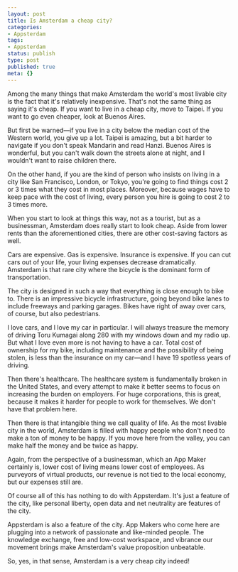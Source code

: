 ```yaml
---
layout: post
title: Is Amsterdam a cheap city?
categories:
- Appsterdam
tags:
- Appsterdam
status: publish
type: post
published: true
meta: {}
---
```

Among the many things that make Amsterdam the world's most livable city is the fact that it's relatively inexpensive. That's not the same thing as saying it's cheap. If you want to live in a cheap city, move to Taipei. If you want to go even cheaper, look at Buenos Aires.

But first be warned—if you live in a city below the median cost of the Western world, you give up a lot. Taipei is amazing, but a bit harder to navigate if you don't speak Mandarin and read Hanzi. Buenos Aires is wonderful, but you can't walk down the streets alone at night, and I wouldn't want to raise children there.

On the other hand, if you are the kind of person who insists on living in a city like San Francisco, London, or Tokyo, you're going to find things cost 2 or 3 times what they cost in most places. Moreover, because wages have to keep pace with the cost of living, every person you hire is going to cost 2 to 3 times more.

When you start to look at things this way, not as a tourist, but as a businessman, Amsterdam does really start to look cheap. Aside from lower rents than the aforementioned cities, there are other cost-saving factors as well.

Cars are expensive. Gas is expensive. Insurance is expensive. If you can cut cars out of your life, your living expenses decrease dramatically. Amsterdam is that rare city where the bicycle is the dominant form of transportation. 

The city is designed in such a way that everything is close enough to bike to. There is an impressive bicycle infrastructure, going beyond bike lanes to include freeways and parking garages. Bikes have right of away over cars, of course, but also pedestrians. 

I love cars, and I love my car in particular. I will always treasure the memory of driving Toru Kumagai along 280 with my windows down and my radio up. But what I love even more is not having to have a car. Total cost of ownership for my bike, including maintenance and the possibility of being stolen, is less than the insurance on my car—and I have 19 spotless years of driving.

Then there's healthcare. The healthcare system is fundamentally broken in the United States, and every attempt to make it better seems to focus on increasing the burden on employers. For huge corporations, this is great, because it makes it harder for people to work for themselves. We don't have that problem here. 

Then there is that intangible thing we call quality of life. As the most livable city in the world, Amsterdam is filled with happy people who don't need to make a ton of money to be happy. If you move here from the valley, you can make half the money and be twice as happy.

Again, from the perspective of a businessman, which an App Maker certainly is, lower cost of living means lower cost of employees. As purveyors of virtual products, our revenue is not tied to the local economy, but our expenses still are.

Of course all of this has nothing to do with Appsterdam. It's just a feature of the city, like personal liberty, open data and net neutrality are features of the city. 

Appsterdam is also a feature of the city. App Makers who come here are plugging into a network of passionate and like-minded people. The knowledge exchange, free and low-cost workspace, and vibrance our movement brings make Amsterdam's value proposition unbeatable.

So, yes, in that sense, Amsterdam is a very cheap city indeed!
